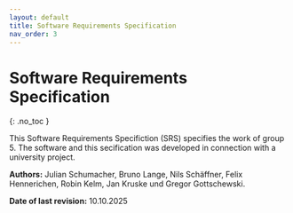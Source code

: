 ```yaml
---
layout: default
title: Software Requirements Specification
nav_order: 3
---
```


# Software Requirements Specification

{: .no_toc }

This Software Requirements Specifiction (SRS) specifies the work of group 5.
The software and this secification was developed in connection with a university project.

**Authors:** Julian Schumacher, Bruno Lange, Nils Schäffner, Felix Hennerichen, Robin Kelm, Jan Kruske und Gregor Gottschewski.

**Date of last revision:** 10.10.2025
